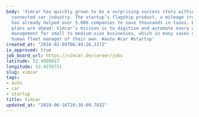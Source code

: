 ```yaml
---
body: 'Vimcar has quickly grown to be a surprising success story within the multi-billion-dollar
  connected car industry. The startup’s flagship product, a mileage tracking application,
  has already helped over 5.000 companies to save thousands in taxes. But even bigger
  plans are ahead: Vimcar’s mission is to digitise and automate every aspect of fleet
  management for small to medium-size businesses, which in many cases don’t have a
  human fleet manager of their own. #auto #car #startup'
created_at: "2018-02-09T06:49:26.337Z"
is_approved: true
job_board_url: https://vimcar.de/career/jobs
latitude: 52.4999017
longitude: 13.4276711
slug: vimcar
tags:
- auto
- car
- startup
title: Vimcar
updated_at: "2019-06-16T10:36:09.783Z"
---
```

